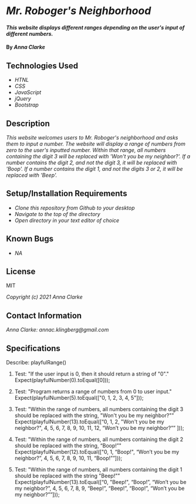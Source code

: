 # _Mr. Roboger's Neighborhood_

#### _This website displays different ranges depending on the user's input of different numbers._

#### By _**Anna Clarke**_

## Technologies Used

* _HTNL_
* _CSS_
* _JavaScript_
* _jQuery_
* _Bootstrap_

## Description

_This website welcomes users to Mr. Roboger's neighborhood and asks them to input a number. The website will display a range of numbers from zero to the user's inputted number. Within that range, all numbers containing the digit 3 will be replaced with 'Won't you be my neighbor?'. If a number contains the digit 2, and not the digit 3, it will be replaced with 'Boop'. If a number contains the digit 1, and not the digits 3 or 2, it will be replaced with 'Beep'._

## Setup/Installation Requirements

* _Clone this repository from Github to your desktop_
* _Navigate to the top of the directory_
* _Open directory in your text editor of choice_


## Known Bugs

* _NA_

## License

MIT

_Copyright (c) 2021 Anna Clarke_

## Contact Information

_Anna Clarke: annac.klingberg@gmail.com_

## Specifications

Describe: playfulRange()

1. Test: "If the user input is 0, then it should return a string of "0"."  
Expect(playfulNumber(0).toEqual([0]));

2. Test: "Program returns a range of numbers from 0 to user input."  
Expect(playfulNumber(5).toEqual(["0, 1, 2, 3, 4, 5"]));

3. Test: "Within the range of numbers, all numbers containing the digit 3 should be replaced with the string, "Won't you be my neighbor?"”  
Expect(playfulNumber(13).toEqual([“0, 1, 2, "Won't you be my neighbor?", 4, 5, 6, 7, 8, 9, 10, 11, 12, “Won’t you be my neighbor?”” ]));

4. Test: "Within the range of numbers, all numbers containing the digit 2 should be replaced with the string, “Boop!”"  
Expect(playfulNumber(12).toEqual(["0, 1, “Boop!", “Won’t you be my neighbor?”, 4, 5, 6, 7, 8, 9, 10, 11, “Boop!””]));

5. Test: "Within the range of numbers, all numbers containing the digit 1 should be replaced with the string "Beep!"”  
Expect(playfulNumber(13).toEqual([“0, "Beep!", “Boop!”, “Won’t you be my neighbor?”, 4, 5, 6, 7, 8, 9, “Beep!”, “Beep!”, “Boop!”, “Won’t you be my neighbor?””]));





